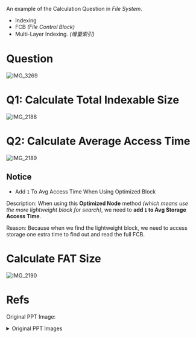 An example of the Calculation Question in _File System_.

- Indexing
- FCB _(File Control Block)_
- Multi-Layer Indexing. _(增量索引)_

# Question

![IMG_3269](https://github.com/Oya-Learning-Notes/OS-Learning-Note/assets/61616918/ed4036a5-4c11-479c-b8e7-55482164ddc8)

# Q1: Calculate Total Indexable Size

![IMG_2188](https://github.com/Oya-Learning-Notes/OS-Learning-Note/assets/61616918/706be976-7138-4299-8d54-caaeb04592bd)

# Q2: Calculate Average Access Time

![IMG_2189](https://github.com/Oya-Learning-Notes/OS-Learning-Note/assets/61616918/5d320435-97b2-4d48-ab57-f6dc29f8d4ec)

## Notice

- Add `1` To Avg Access Time When Using Optimized Block

Description: When using this **Optimized Node** method _(which means use the more lightweight block for search)_, we need to **add `1` to Avg Storage Access Time**.

Reason: Because when we find the lightweight block, we need to access storage one extra time to find out and read the full FCB.

# Calculate FAT Size

![IMG_2190](https://github.com/Oya-Learning-Notes/OS-Learning-Note/assets/61616918/8f528cd4-18c0-44ad-9eb9-8b5b16d2d45e)

# Refs

Original PPT Image:

<details>
<summary>Original PPT Images</summary>
    
![IMG_3269](https://github.com/Oya-Learning-Notes/OS-Learning-Note/assets/61616918/feeb6be5-7f4b-4ad2-9632-61c6c2c75d09)

![IMG_3270](https://github.com/Oya-Learning-Notes/OS-Learning-Note/assets/61616918/da46af51-d004-4be9-87b9-085c1ec57825)

![IMG_3273](https://github.com/Oya-Learning-Notes/OS-Learning-Note/assets/61616918/14485355-fc95-4938-8e8c-6c07a8d0254d)

![IMG_3274](https://github.com/Oya-Learning-Notes/OS-Learning-Note/assets/61616918/da164028-2739-4154-92a6-babd122eb4ad)

</details>
